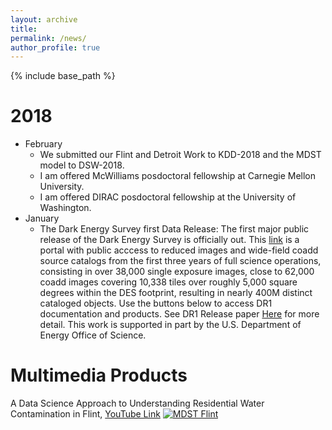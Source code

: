 ```yaml
---
layout: archive
title: 
permalink: /news/
author_profile: true
---
```


{% include base_path %}

2018
======
* February 
   * We submitted our Flint and Detroit Work to KDD-2018 and the MDST model to DSW-2018.
   * I am offered McWilliams posdoctoral fellowship at Carnegie Mellon University.
   * I am offered DIRAC posdoctoral fellowship at the University of Washington.
* January
   * The Dark Energy Survey first Data Release: The first major public release of the Dark Energy Survey is officially out. This [link](https://des.ncsa.illinois.edu/releases/dr1) is a portal with public acccess to reduced images and wide-field coadd source catalogs from the first three years of full science operations, consisting in over 38,000 single exposure images, close to 62,000 coadd images covering 10,338 tiles over roughly 5,000 square degrees within the DES footprint, resulting in nearly 400M distinct cataloged objects. Use the buttons below to access DR1 documentation and products. See DR1 Release paper [Here](https://www.darkenergysurvey.org/wp-content/uploads/2018/01/DR1Release.pdf) for more detail. This work is supported in part by the U.S. Department of Energy Office of Science.
   


Multimedia Products
======
A Data Science Approach to Understanding Residential Water Contamination in Flint, [YouTube Link](https://www.youtube.com/watch?v=0g66ImaV8Ag)
[![MDST Flint](https://img.youtube.com/vi/0g66ImaV8Ag/0.jpg)](https://www.youtube.com/watch?v=0g66ImaV8Ag "MDST Flint")

